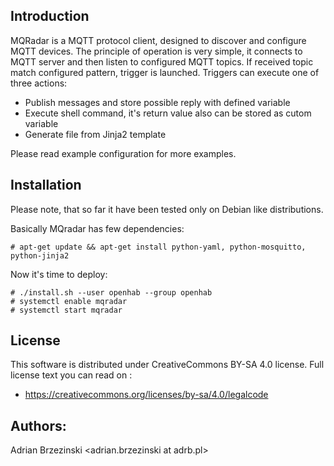 
## Introduction

MQRadar is a MQTT protocol client, designed to discover and configure MQTT devices. The principle of operation is very simple, it connects
to MQTT server and then listen to configured MQTT topics.
If received topic match configured pattern, trigger is launched.
Triggers can execute one of three actions:

- Publish messages and store possible reply with defined variable
- Execute shell command, it's return value also can be stored as cutom variable
- Generate file from Jinja2 template

Please read example configuration for more examples.

## Installation

Please note, that so far it have been tested only on Debian like distributions.

Basically MQradar has few dependencies:
```
# apt-get update && apt-get install python-yaml, python-mosquitto, python-jinja2
```

Now it's time to deploy:
```
# ./install.sh --user openhab --group openhab
# systemctl enable mqradar
# systemctl start mqradar
```

## License

This software is distributed under CreativeCommons BY-SA 4.0 license.
Full license text you can read on :

 - https://creativecommons.org/licenses/by-sa/4.0/legalcode

## Authors:
Adrian Brzezinski <adrian.brzezinski at adrb.pl>

